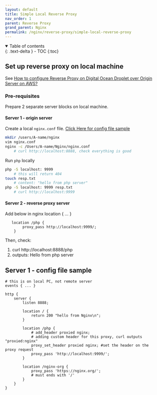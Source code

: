 ```yaml
---
layout: default    
title: Simple Local Reverse Proxy
nav_order: 1
parent: Reverse Proxy
grand_parent: Nginx
permalink: /nginx/reverse-proxy/simple-local-reverse-proxy
---
```

<details open markdown="block">
  <summary>
    Table of contents
  </summary>
  {: .text-delta }
- TOC
{:toc}
</details>

## Set up reverse proxy on local machine

See [How to configure Reverse Proxy on Digital Ocean Droplet over Origin Server on AWS?](/nginx/reverse-proxy)

### Pre-requisites

Prepare 2 separate server blocks on local machine. 

#### Server 1 - origin server

Create a local `nginx.conf` file. [Click Here for config file sample](#server-1---config-file-sample)

```bash
mkdir /users/A-name/nginx 
vim nginx.conf
nginx -c /Users/A-name/Nginx/nginx.conf   
    # curl http://localhost:8888, check everything is good 
```

Run `php` locally

```bash
php -S localhost: 9999
    # this will return 404 
touch resp.txt
    # content: "hello from php server"
php -S localhost: 9999 resp.txt 
    # curl http://localhost:9999
```

#### Server 2 - reverse proxy server

Add below in nginx location { ... }

```
   location /php {
        proxy_pass http://localhost:9999/;
    }
```

Then, check: 

1. curl http://localhost:8888/php
2. outputs: Hello from php server 

## Server 1 - config file sample

```nginx
# this is on local PC, not remote server 
events { ... }

http {
    server {
        listen 8888;

        location / {
            return 200 "hello from Nginx\n";
        }

        location /php {
            # add_header proxied nginx;
            # adding custom header for this proxy, curl outputs "proxied:nginx" 
            proxy_set_header proxied nginx; #set the header on the proxy request 
            proxy_pass 'http://localhost:9999/';
        }

        location /nginx-org {
            proxy_pass 'https://nginx.org/';
            # must ends with '/'
        }
    }
}
```